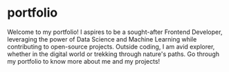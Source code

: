 # portfolio
Welcome to my portfolio!
I aspires to be a sought-after Frontend Developer, leveraging the power of Data Science and Machine Learning while contributing to open-source projects. Outside coding, I am avid explorer, whether in the digital world or trekking through nature's paths.
Go through my portfolio to know more about me and my projects!
